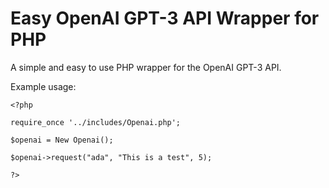# Easy OpenAI GPT-3 API Wrapper for PHP
A simple and easy to use PHP wrapper for the OpenAI GPT-3 API.

Example usage:

```
<?php

require_once '../includes/Openai.php';

$openai = New Openai();

$openai->request("ada", "This is a test", 5);

?>
```
